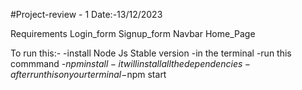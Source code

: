 #Project-review - 1
Date:-13/12/2023

Requirements
Login_form
Signup_form
Navbar
Home_Page


To run this:-
-install Node Js Stable version
-in the terminal 
-run this commmand 
-$npm install
-it will install all the dependencies 
-after run this on your terminal
-$npm start

